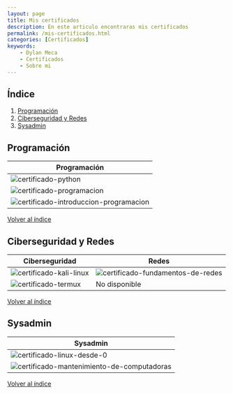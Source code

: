 ```yaml
---
layout: page 
title: Mis certificados
description: En este articulo encontraras mis certificados
permalink: /mis-certificados.html
categories: [Certificados]
keywords:
    - Dylan Meca
    - Certificados
    - Sobre mi
---
```


## Índice

1. [Programación](#programación)
2. [Ciberseguridad y Redes](#ciberseguridad-y-redes)
3. [Sysadmin](#sysadmin)

## Programación 

| Programación | 
|-------------| 
| ![certificado-python](https://dylanmeca.github.io/assets/img/certificado-python.png) | 
| ![certificado-programacion](https://dylanmeca.github.io/assets/img/certificado-programacion.png) | 
| ![certificado-introduccion-programacion](https://dylanmeca.github.io/assets/img/certificado-introduccion-programacion.png) | 

[Volver al índice](#índice)

## Ciberseguridad y Redes

| Ciberseguridad | Redes
|-------------|-------------|
| ![certificado-kali-linux](https://dylanmeca.github.io/assets/img/certificado-kali-linux.png) | ![certificado-fundamentos-de-redes](https://dylanmeca.github.io/assets/img/certificado-fundamentos-de-redes.jpg) | 
| ![certificado-termux](https://dylanmeca.github.io/assets/img/certificado-termux.png) | No disponible |

[Volver al índice](#índice)

## Sysadmin

| Sysadmin    |
|-------------|
| ![certificado-linux-desde-0](https://dylanmeca.github.io/assets/img/certificado-linux-desde-0.jpg) |
| ![certificado-mantenimiento-de-computadoras](https://dylanmeca.github.io/assets/img/certificado-mantenimiento-de-computadoras.jpg) |

[Volver al índice](#índice)

